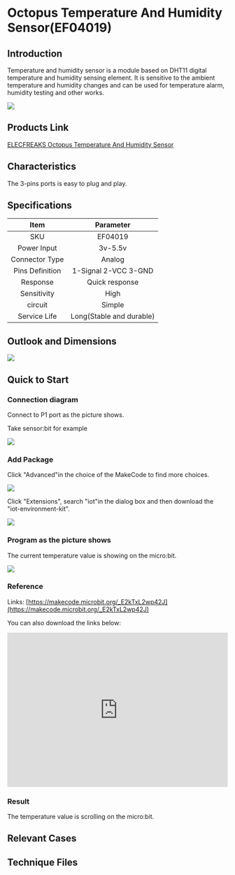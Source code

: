 ﻿# Octopus Temperature And Humidity Sensor(EF04019) 

## Introduction

 Temperature and humidity sensor is a module based on DHT11 digital temperature and humidity sensing element. It is sensitive to the ambient temperature and humidity changes and can be used for temperature alarm, humidity testing and other works.

 ![](https://wiki-media-ef.oss-cn-hongkong.aliyuncs.com/i18n/en/docusaurus-plugin-content-docs/current/microbit/sensor/octopus-sensors/images/sensor/images/b4CeLwq.jpg)

## Products Link

[ELECFREAKS Octopus Temperature And Humidity Sensor](https://shop.elecfreaks.com/products/elecfreaks-octopus-temperature-and-humidity-sensor?_pos=1&_sid=412071640&_ss=r)

## Characteristics

The 3-pins ports is easy to plug and play.


## Specifications


Item  | Parameter 
:-: | :-: 
SKU|EF04019
Power Input|3v-5.5v
Connector Type|Analog
Pins Definition|1-Signal 2-VCC 3-GND
Response|Quick response
Sensitivity|High
circuit|Simple
Service Life|Long(Stable and durable)


## Outlook and Dimensions


 ![](https://wiki-media-ef.oss-cn-hongkong.aliyuncs.com/i18n/en/docusaurus-plugin-content-docs/current/microbit/sensor/octopus-sensors/images/sensor/images/aQIDnpP.png)

## Quick to Start


### Connection diagram
 Connect to P1 port as the picture shows.

Take sensor:bit for example

 ![](https://wiki-media-ef.oss-cn-hongkong.aliyuncs.com/i18n/en/docusaurus-plugin-content-docs/current/microbit/sensor/octopus-sensors/images/sensor/images/jxvVgcK.png)

### Add Package
 Click "Advanced"in the choice of the MakeCode to find more choices.

 ![](https://wiki-media-ef.oss-cn-hongkong.aliyuncs.com/i18n/en/docusaurus-plugin-content-docs/current/microbit/sensor/octopus-sensors/images/sensor/images/smtcNoB.png)



 Click "Extensions", search "iot"in the dialog box and then download the "iot-environment-kit".

 ![](https://wiki-media-ef.oss-cn-hongkong.aliyuncs.com/i18n/en/docusaurus-plugin-content-docs/current/microbit/sensor/octopus-sensors/images/sensor/images/IAZrNAy.png)

### Program as the picture shows
 The current temperature value is showing on the micro:bit.

 ![](https://wiki-media-ef.oss-cn-hongkong.aliyuncs.com/i18n/en/docusaurus-plugin-content-docs/current/microbit/sensor/octopus-sensors/images/sensor/images/BOELw4G.png)

### Reference
Links: [https://makecode.microbit.org/_E2kTxL2wp42J](https://makecode.microbit.org/_E2kTxL2wp42J)

You can also download the links below:

<div style="position:relative;height:0;padding-bottom:70%;overflow:hidden;"><iframe style="position:absolute;top:0;left:0;width:100%;height:100%;" src="https://makecode.microbit.org/#pub:_E2kTxL2wp42J" frameborder="0" sandbox="allow-popups allow-forms allow-scripts allow-same-origin"></iframe></div>  


### Result
 The temperature value is scrolling on the micro:bit.

## Relevant Cases


## Technique Files

